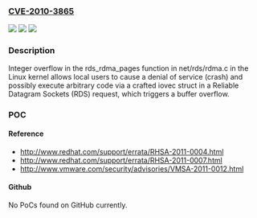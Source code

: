 ### [CVE-2010-3865](https://cve.mitre.org/cgi-bin/cvename.cgi?name=CVE-2010-3865)
![](https://img.shields.io/static/v1?label=Product&message=n%2Fa&color=blue)
![](https://img.shields.io/static/v1?label=Version&message=n%2Fa&color=blue)
![](https://img.shields.io/static/v1?label=Vulnerability&message=n%2Fa&color=brighgreen)

### Description

Integer overflow in the rds_rdma_pages function in net/rds/rdma.c in the Linux kernel allows local users to cause a denial of service (crash) and possibly execute arbitrary code via a crafted iovec struct in a Reliable Datagram Sockets (RDS) request, which triggers a buffer overflow.

### POC

#### Reference
- http://www.redhat.com/support/errata/RHSA-2011-0004.html
- http://www.redhat.com/support/errata/RHSA-2011-0007.html
- http://www.vmware.com/security/advisories/VMSA-2011-0012.html

#### Github
No PoCs found on GitHub currently.

